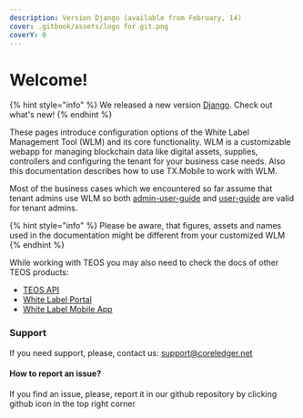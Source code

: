 ```yaml
---
description: Version Django (available from February, 14)
cover: .gitbook/assets/logo for git.png
coverY: 0
---
```


# Welcome!

{% hint style="info" %}
We released a new version [Django](wlm-versions-and-changelog/django.md). Check out what's new!
{% endhint %}

These pages introduce configuration options of the White Label Management Tool (WLM) and its core functionality. WLM is a customizable webapp for managing blockchain data like digital assets, supplies, controllers and configuring the tenant for your business case needs. Also this documentation describes how to use TX.Mobile to work with WLM.

Most of the business cases which we encountered so far assume that tenant admins use WLM so both [admin-user-guide](admin-user-guide/ "mention") and [user-guide](user-guide/ "mention") are valid for tenant admins.

{% hint style="info" %}
Please be aware, that figures, assets and names used in the documentation might be different from your customized WLM
{% endhint %}

While working with TEOS you may also need to check the docs of other TEOS products:

* [TEOS API](https://app.gitbook.com/o/ZaeNizhnU47lCcTSk7wB/s/-McAKJLTTEmlfBIFJ-85/)
* [White Label Portal](https://app.gitbook.com/o/ZaeNizhnU47lCcTSk7wB/s/iTYqY7GQFlQO0s8Vbk2r/)
* [White Label Mobile App](https://app.gitbook.com/o/ZaeNizhnU47lCcTSk7wB/s/7Xg7iannH70Bvo1bfqMb/)

### Support

If you need support, please, contact us: support@coreledger.net

#### How to report an issue?

If you find an issue, please, report it in our github repository by clicking github icon in the top right corner
